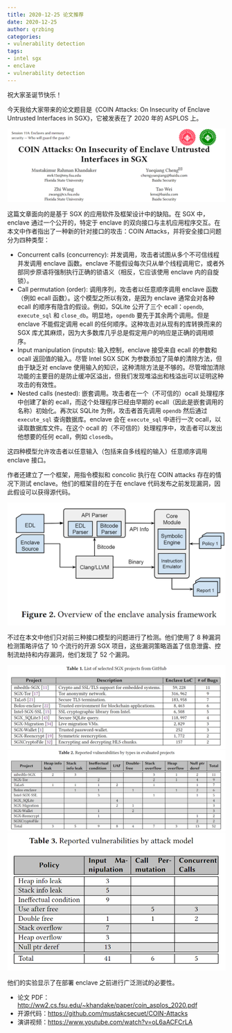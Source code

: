 ```yaml
---
title: 2020-12-25 论文推荐
date: 2020-12-25
author: qrzbing
categories:
- vulnerability detection
tags: 
- intel sgx
- enclave
- vulnerability detection
---
```


祝大家圣诞节快乐！

今天我给大家带来的论文题目是《COIN Attacks: On Insecurity of Enclave Untrusted Interfaces in SGX》，它被发表在了 2020 年的 ASPLOS 上。

![](./img/1225-1.png)

这篇文章面向的是基于 SGX 的应用软件及框架设计中的缺陷。在 SGX 中，enclave 通过一个公开的，特定于 enclave 的双向接口与主机应用程序交互。在本文中作者指出了一种新的针对接口的攻击：COIN Attacks，并将安全接口问题分为四种类型：

- Concurrent calls (concurrency): 并发调用，攻击者试图从多个不可信线程并发调用 enclave 函数。enclave 不能假设每次只从单个线程调用它，或者外部同步原语将强制执行正确的锁语义（相反，它应该使用 enclave 内的自旋锁）。
- Call permutation (order): 调用序列，攻击者以任意顺序调用 enclave 函数（例如 ecall 函数）。这个模型之所以有效，是因为 enclave 通常会对各种 ecall 的顺序有隐含的假设。例如，SQLite 公开了三个 ecall：`opendb`, `execute_sql` 和 `close_db`。明显地，`opendb` 要先于其余两个调用。但是 enclave 不能假定调用 ecall 的任何顺序。这种攻击对从现有的库转换而来的 SGX 库尤其麻烦，因为大多数库几乎总是假定用户的响应是正确的调用顺序。
- Input manipulation (inputs): 输入控制，enclave 接受来自 ecall 的参数和 ocall 返回值的输入。尽管 Intel SGX SDK 为参数添加了简单的清除方法，但由于缺乏对 enclave 使用输入的知识，这种清除方法是不够的。尽管增加清除功能的主要目的是防止缓冲区溢出，但我们发现堆溢出和栈溢出可以证明这种攻击的有效性。
- Nested calls (nested): 嵌套调用。攻击者在一个（不可信的）ocall 处理程序中创建了新的 ecall，而这个处理程序已经由早期的 ecall（因此是嵌套调用的名称）初始化。再次以 SQLite 为例，攻击者首先调用 `opendb` 然后通过 `execute_sql` 查询数据库。enclave 会在 `execute_sql` 中进行一次 ocall，以读取数据库文件。在这个 ocall 的（不可信的）处理程序中，攻击者可以发出他想要的任何 ecall，例如 `closedb`。

这四种模型允许攻击者以任意输入（包括来自多线程的输入）任意顺序调用 enclave 接口。

作者还建立了一个框架，用指令模拟和 concolic 执行在 COIN attacks 存在的情况下测试 enclave。他们的框架目的在于在 enclave 代码发布之前发现漏洞，因此假设可以获得源代码。

<img src="./img/1225-2.png" style="zoom:67%;" />

不过在本文中他们只对前三种接口模型的问题进行了检测。他们使用了 8 种漏洞检测策略评估了 10 个流行的开源 SGX 项目，这些漏洞策略涵盖了信息泄露、控制流劫持和内存漏洞，他们发现了 52 个漏洞。

<img src="./img/1225-3.png" style="zoom:67%;" />

<img src="./img/1225-4.png" style="zoom: 67%;" />

<img src="./img/1225-5.png" style="zoom: 67%;" />

他们的实验显示了在部署 enclave 之前进行广泛测试的必要性。

- 论文 PDF：<http://ww2.cs.fsu.edu/~khandake/paper/coin_asplos_2020.pdf>
- 开源代码：<https://github.com/mustakcsecuet/COIN-Attacks>
- 演讲视频：<https://www.youtube.com/watch?v=oL6aACFCrLA>
